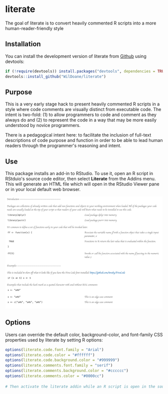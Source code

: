# literate

The goal of literate is to convert heavily commented R scripts into a more human-reader-friendly style

## Installation

<!--You can install the released version of literate from [CRAN](https://CRAN.R-project.org) with:

``` r
install.packages("literate")
```
-->

You can install the development version of literate from [Github](https://github.com/WilDoane/literate) using devtools:

```r
if (!require(devtools)) install.packages("devtools", dependencies = TRUE)
devtools::install_github("WilDoane/literate")
```

## Purpose

This is a very early stage hack to present heavily commented R scripts in a style where code comments are visually distinct from executable code. The intent is two-fold: (1) to allow programmers to code and comment as they always do and (2) to represent the code in a way that may be more easily understood by novice programmers.

There is a pedagogical intent here: to facilitate the inclusion of full-text descriptions of code purpose and function in order to be able to lead human readers through the programmer's reasoning and intent.

## Use

This package installs an add-in to RStudio. To use it, open an R script in RStduio's source code editor, then select **Literate** from the Addins menu. This will generate an HTML file which will open in the RStudio Viewer pane or in your local default web browser.

![Example of literate output](/images/sample.png?raw=true "Literate output")

## Options

Users can override the default color, background-color, and font-family CSS properties used by literate by setting R options:

```r
options(literate.code.font.family = "Arial")
options(literate.code.color = "#ffffff")
options(literate.code.background.color = "#999999")
options(literate.comments.font.family = "serif")
options(literate.comments.background.color = "#cccccc")
options(literate.comments.color = "#0000cc")

# Then activate the literate addin while an R script is open in the source code editor
```


